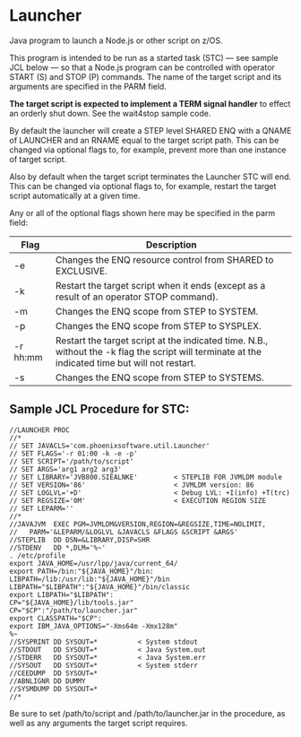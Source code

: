 # Launcher
Java program to launch a Node.js or other script on z/OS.

This program is intended to be run as a started task (STC) — see sample JCL below — so that a Node.js program can be controlled with operator START (S) and STOP (P) commands. The name of the target script and its arguments are specified in the PARM field.

__The target script is expected to implement a TERM signal handler__ to effect an orderly shut down. See the wait4stop sample code.

By default the launcher will create a STEP level SHARED ENQ with a QNAME of LAUNCHER and an RNAME equal to the target script path. This can be changed via optional flags to, for example, prevent more than one instance of target script.

Also by default when the target script terminates the Launcher STC will end. This can be changed via optional flags to, for example, restart the target script automatically at a given time.

Any or all of the optional flags shown here may be specified in the parm field:

Flag|Description
----|-----------
-e|Changes the ENQ resource control from SHARED to EXCLUSIVE.
-k|Restart the target script when it ends (except as a result of an operator STOP command).
-m|Changes the ENQ scope from STEP to SYSTEM.
-p|Changes the ENQ scope from STEP to SYSPLEX.
-r hh:mm|Restart the target script at the indicated time. N.B., without the -k flag the script will terminate at the indicated time but will not restart.
-s|Changes the ENQ scope from STEP to SYSTEMS.

## Sample JCL Procedure for STC:

```
//LAUNCHER PROC
//*
// SET JAVACLS='com.phoenixsoftware.util.Launcher'
// SET FLAGS='-r 01:00 -k -e -p' 
// SET SCRIPT='/path/to/script'
// SET ARGS='arg1 arg2 arg3'
// SET LIBRARY='JVB800.SIEALNKE'         < STEPLIB FOR JVMLDM module
// SET VERSION='86'                      < JVMLDM version: 86
// SET LOGLVL='+D'                       < Debug LVL: +I(info) +T(trc)
// SET REGSIZE='0M'                      < EXECUTION REGION SIZE
// SET LEPARM=''
//*
//JAVAJVM  EXEC PGM=JVMLDM&VERSION,REGION=&REGSIZE,TIME=NOLIMIT,
//   PARM='&LEPARM/&LOGLVL &JAVACLS &FLAGS &SCRIPT &ARGS'
//STEPLIB  DD DSN=&LIBRARY,DISP=SHR
//STDENV   DD *,DLM='%~'
. /etc/profile
export JAVA_HOME=/usr/lpp/java/current_64/
export PATH=/bin:"${JAVA_HOME}"/bin:
LIBPATH=/lib:/usr/lib:"${JAVA_HOME}"/bin
LIBPATH="$LIBPATH":"${JAVA_HOME}"/bin/classic
export LIBPATH="$LIBPATH":
CP="${JAVA_HOME}/lib/tools.jar"
CP="$CP":"/path/to/launcher.jar"
export CLASSPATH="$CP":
export IBM_JAVA_OPTIONS="-Xms64m -Xmx128m"
%~
//SYSPRINT DD SYSOUT=*          < System stdout
//STDOUT   DD SYSOUT=*          < Java System.out
//STDERR   DD SYSOUT=*          < Java System.err
//SYSOUT   DD SYSOUT=*          < System stderr
//CEEDUMP  DD SYSOUT=*
//ABNLIGNR DD DUMMY
//SYSMDUMP DD SYSOUT=*
//*
```
Be sure to set /path/to/script and /path/to/launcher.jar in the procedure, as well as any arguments the target script requires.
